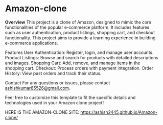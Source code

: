 # Amazon-clone

**Overview**
This project is a clone of Amazon, designed to mimic the core functionalities of the popular e-commerce platform. It includes features such as user authentication, product listings, shopping cart, and checkout functionality. This project aims to provide a learning experience in building e-commerce applications.

Features
User Authentication: Register, login, and manage user accounts.
Product Listings: Browse and search for products with detailed descriptions and images.
Shopping Cart: Add, remove, and manage items in the shopping cart.
Checkout: Process orders with payment integration.
Order History: View past orders and track their status.

Contact
For any questions or issues, please contact ashishkumar85526@gmail.com.

Feel free to customize this template to fit the specific details and technologies used in your Amazon clone project!

HERE IS THE  AMAZON-CLONE SITE: https://ashish2445.github.io/Amazon-clone/
